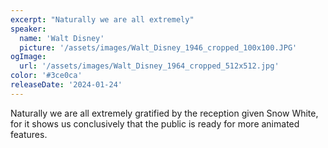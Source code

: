 ```yaml
---
excerpt: "Naturally we are all extremely"
speaker:
  name: 'Walt Disney'
  picture: '/assets/images/Walt_Disney_1946_cropped_100x100.JPG'
ogImage:
  url: '/assets/images/Walt_Disney_1964_cropped_512x512.jpg'
color: '#3ce0ca'
releaseDate: '2024-01-24'
---
```

Naturally we are all extremely gratified by the reception given Snow White, for it shows us conclusively that the public is ready for more animated features.
